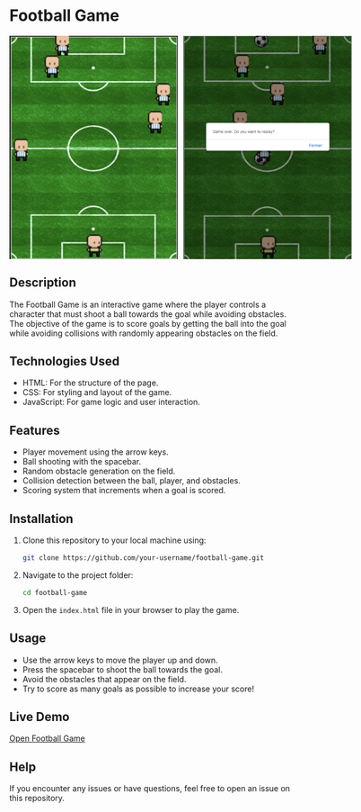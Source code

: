 <h1>Football Game</h1>

<div style="display: flex; justify-content: flex-start;">
    <img src="./images/Image1.png" alt="Football Game Screenshot 1" width="300" style="margin-right: 10px;"/> 
    <img src="./images/Image2.png" alt="Football Game Screenshot 2" width="300"/>
</div>

<h2>Description</h2>

The Football Game is an interactive game where the player controls a character that must shoot a ball towards the goal while avoiding obstacles. The objective of the game is to score goals by getting the ball into the goal while avoiding collisions with randomly appearing obstacles on the field.

<h2>Technologies Used</h2>

-  HTML: For the structure of the page.
-  CSS: For styling and layout of the game.
-  JavaScript: For game logic and user interaction.

<h2>Features</h2>

-  Player movement using the arrow keys.
-  Ball shooting with the spacebar.
-  Random obstacle generation on the field.
-  Collision detection between the ball, player, and obstacles.
-  Scoring system that increments when a goal is scored.

<h2>Installation</h2>

1. Clone this repository to your local machine using:
   ```bash
   git clone https://github.com/your-username/football-game.git
   ```

2. Navigate to the project folder:
   ```bash
   cd football-game
   ```

3. Open the `index.html` file in your browser to play the game.

<h2>Usage</h2>

-  Use the arrow keys to move the player up and down.
-  Press the spacebar to shoot the ball towards the goal.
-  Avoid the obstacles that appear on the field.
-  Try to score as many goals as possible to increase your score!

<h2>Live Demo</h2>

[Open Football Game](https://yvannguy.github.io/football-game-deploy/)


<h2>Help</h2>

If you encounter any issues or have questions, feel free to open an issue on this repository.



